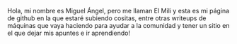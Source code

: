 Hola, mi nombre es Miguel Ángel, pero me llaman El Mili y esta es mi página de github en la que estaré subiendo cositas, entre otras writeups de máquinas que vaya haciendo para ayudar a la comunidad y tener un sitio en el que dejar mis apuntes e ir aprendiendo!


